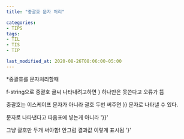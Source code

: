 ```yaml
---
title: "중괄호 문자 처리"

categories:
- TIPS
tags:
- TIL
- TIS
- TIP

last_modified_at: 2020-08-26T08:06:00-05:00
---
```


*중괄호를 문자처리할때

f-string으로 중괄호 글씨 나타내려고하면 } 하나만은 못쓴다고 오류가 뜸

중괄호는 이스케이프 문자가 아니라 괄호 두번 써주면 }}  문자로 나타낼 수 있다.

문자로 나타낸다고 따옴표에 넣는게 아니라 '}}'

그냥 괄호만 두개 써야함! 안그럼 결과값 이렇게 표시됨 \'}\'
